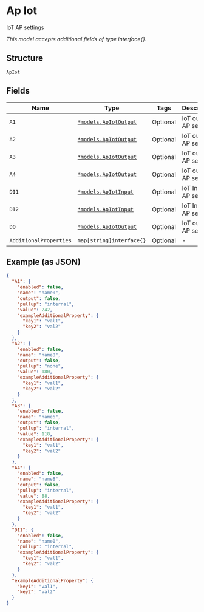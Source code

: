 
# Ap Iot

IoT AP settings

*This model accepts additional fields of type interface{}.*

## Structure

`ApIot`

## Fields

| Name | Type | Tags | Description |
|  --- | --- | --- | --- |
| `A1` | [`*models.ApIotOutput`](../../doc/models/ap-iot-output.md) | Optional | IoT output AP settings |
| `A2` | [`*models.ApIotOutput`](../../doc/models/ap-iot-output.md) | Optional | IoT output AP settings |
| `A3` | [`*models.ApIotOutput`](../../doc/models/ap-iot-output.md) | Optional | IoT output AP settings |
| `A4` | [`*models.ApIotOutput`](../../doc/models/ap-iot-output.md) | Optional | IoT output AP settings |
| `DI1` | [`*models.ApIotInput`](../../doc/models/ap-iot-input.md) | Optional | IoT Input AP settings |
| `DI2` | [`*models.ApIotInput`](../../doc/models/ap-iot-input.md) | Optional | IoT Input AP settings |
| `DO` | [`*models.ApIotOutput`](../../doc/models/ap-iot-output.md) | Optional | IoT output AP settings |
| `AdditionalProperties` | `map[string]interface{}` | Optional | - |

## Example (as JSON)

```json
{
  "A1": {
    "enabled": false,
    "name": "name0",
    "output": false,
    "pullup": "internal",
    "value": 242,
    "exampleAdditionalProperty": {
      "key1": "val1",
      "key2": "val2"
    }
  },
  "A2": {
    "enabled": false,
    "name": "name8",
    "output": false,
    "pullup": "none",
    "value": 180,
    "exampleAdditionalProperty": {
      "key1": "val1",
      "key2": "val2"
    }
  },
  "A3": {
    "enabled": false,
    "name": "name6",
    "output": false,
    "pullup": "internal",
    "value": 118,
    "exampleAdditionalProperty": {
      "key1": "val1",
      "key2": "val2"
    }
  },
  "A4": {
    "enabled": false,
    "name": "name8",
    "output": false,
    "pullup": "internal",
    "value": 88,
    "exampleAdditionalProperty": {
      "key1": "val1",
      "key2": "val2"
    }
  },
  "DI1": {
    "enabled": false,
    "name": "name0",
    "pullup": "internal",
    "exampleAdditionalProperty": {
      "key1": "val1",
      "key2": "val2"
    }
  },
  "exampleAdditionalProperty": {
    "key1": "val1",
    "key2": "val2"
  }
}
```

